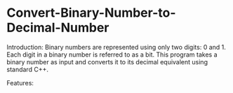 # Convert-Binary-Number-to-Decimal-Number

Introduction:
Binary numbers are represented using only two digits: 0 and 1. Each digit in a binary number is referred to as a bit. This program takes a binary number as input and converts it to its decimal equivalent using standard C++.

Features:
